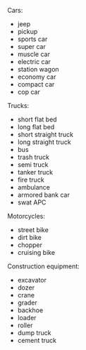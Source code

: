 Cars:
- jeep
- pickup
- sports car
- super car
- muscle car
- electric car
- station wagon
- economy car
- compact car
- cop car

Trucks:
- short flat bed
- long flat bed
- short straight truck
- long straight truck
- bus
- trash truck
- semi truck
- tanker truck
- fire truck
- ambulance
- armored bank car
- swat APC

Motorcycles:
- street bike
- dirt bike
- chopper
- cruising bike

Construction equipment:
- excavator
- dozer
- crane
- grader
- backhoe
- loader
- roller
- dump truck
- cement truck
